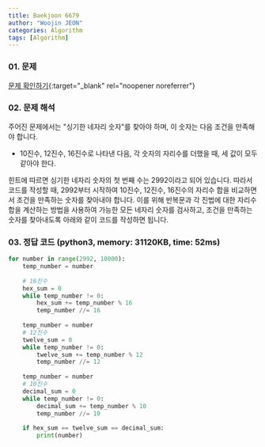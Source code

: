 ```yaml
---
title: Baekjoon 6679
author: "Woojin JEON"
categories: Algorithm
tags: [Algorithm]
---
```


### 01. 문제

[문제 확인하기](https://www.acmicpc.net/problem/6679){:target="_blank" rel="noopener noreferrer"}

### 02. 문제 해석

주어진 문제에서는 "싱기한 네자리 숫자"를 찾아야 하며, 이 숫자는 다음 조건을 만족해야 합니다.

- 10진수, 12진수, 16진수로 나타낸 다음, 각 숫자의 자리수를 더했을 때, 세 값이 모두 같아야 한다.

힌트에 따르면 싱기한 네자리 숫자의 첫 번째 수는 2992이라고 되어 있습니다. 따라서 코드를 작성할 때, 2992부터 시작하여 10진수, 12진수, 16진수의 자리수 합을 비교하면서 조건을 만족하는 숫자를 찾아내야 합니다.
이를 위해 반복문과 각 진법에 대한 자리수 합을 계산하는 방법을 사용하여 가능한 모든 네자리 숫자를 검사하고, 조건을 만족하는 숫자를 찾아내도록 아래와 같이 코드를 작성하면 됩니다.

### 03. 정답 코드 (python3, memory: 31120KB, time: 52ms)

```python
for number in range(2992, 10000):
    temp_number = number
    
    # 16진수
    hex_sum = 0 
    while temp_number != 0:
        hex_sum += temp_number % 16
        temp_number //= 16
    
    temp_number = number
    # 12진수
    twelve_sum = 0
    while temp_number != 0:
        twelve_sum += temp_number % 12
        temp_number //= 12
    
    temp_number = number
    # 10진수
    decimal_sum = 0
    while temp_number != 0:
        decimal_sum += temp_number % 10
        temp_number //= 10
    
    if hex_sum == twelve_sum == decimal_sum:
        print(number)
```
